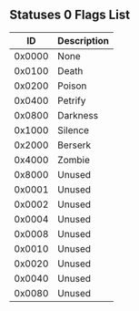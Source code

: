## Statuses 0 Flags List

| ID     | Description |
| ------ | ----------- |
| 0x0000 | None        |
| 0x0100 | Death       |
| 0x0200 | Poison      |
| 0x0400 | Petrify     |
| 0x0800 | Darkness    |
| 0x1000 | Silence     |
| 0x2000 | Berserk     |
| 0x4000 | Zombie      |
| 0x8000 | Unused      |
| 0x0001 | Unused      |
| 0x0002 | Unused      |
| 0x0004 | Unused      |
| 0x0008 | Unused      |
| 0x0010 | Unused      |
| 0x0020 | Unused      |
| 0x0040 | Unused      |
| 0x0080 | Unused      |